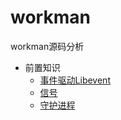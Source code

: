 # workman
workman源码分析

- 前置知识
    - [事件驱动Libevent](Event.md)
    - [信号](Signal.md)
    - [守护进程](Daemon.md)